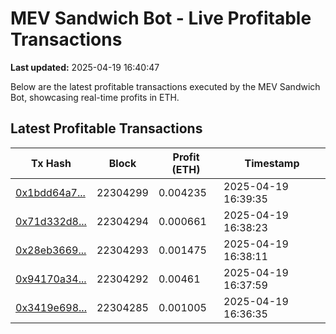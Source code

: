 # MEV Sandwich Bot - Live Profitable Transactions

**Last updated:** 2025-04-19 16:40:47

Below are the latest profitable transactions executed by the MEV Sandwich Bot, showcasing real-time profits in ETH.

## Latest Profitable Transactions

| Tx Hash | Block | Profit (ETH) | Timestamp |
|---------|-------|--------------|-----------|
| [0x1bdd64a7...](https://etherscan.io/tx/0x1bdd64a7fd056cd150d3f5a2b0d06011e49766d4d7b4d8a37fc8984edbe51546) | 22304299 | 0.004235 | 2025-04-19 16:39:35 |
| [0x71d332d8...](https://etherscan.io/tx/0x71d332d8ecf0f9cef5f2737b77064335d86dc0a3ecfdf7b6cfae8fdfacc11522) | 22304294 | 0.000661 | 2025-04-19 16:38:23 |
| [0x28eb3669...](https://etherscan.io/tx/0x28eb3669f9329c9bb0ac6fb0f3058be4d7897ef18cf9231274c1849fb84a4edc) | 22304293 | 0.001475 | 2025-04-19 16:38:11 |
| [0x94170a34...](https://etherscan.io/tx/0x94170a34c776703a3cb03c2ad0dbb31efa84cf1d282344dd1bac1783196d4040) | 22304292 | 0.00461 | 2025-04-19 16:37:59 |
| [0x3419e698...](https://etherscan.io/tx/0x3419e698b472358e5f1d39d4fa938968d24130e824cd5a471b2d167fd6b6ac12) | 22304285 | 0.001005 | 2025-04-19 16:36:35 |
